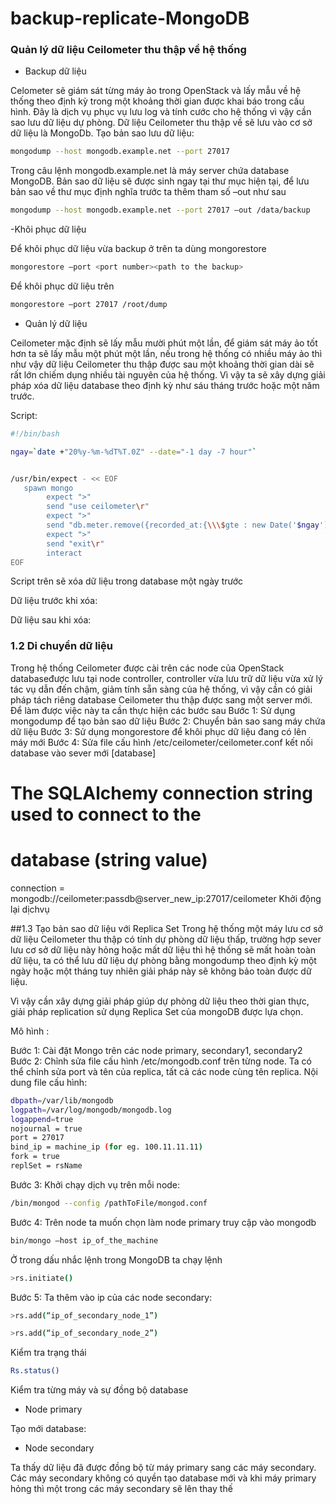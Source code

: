 # backup-replicate-MongoDB
### Quản lý dữ liệu Ceilometer thu thập về hệ thống
- Backup dữ liệu

Celometer sẽ giám sát từng máy ảo trong OpenStack và lấy mẫu về hệ thống theo định kỳ trong một khoảng thời gian được khai báo trong cấu hình. Đây là dịch vụ phục vụ lưu log và tính cước cho hệ thống vì vậy cần sao lưu dữ liệu dự phòng. Dữ liệu Ceilometer thu thập về sẽ lưu vào cơ sở dữ liệu là MongoDb. 
Tạo bản sao lưu dữ liệu:
```sh
mongodump --host mongodb.example.net --port 27017
```
 
Trong câu lệnh mongodb.example.net là máy server chứa database MongoDB. Bản sao dữ liệu sẽ được sinh ngay tại thư mục hiện tại, để lưu bản sao về thư mục định nghĩa trước ta thêm tham số –out như sau
```sh
mongodump --host mongodb.example.net --port 27017 –out /data/backup
```
-Khôi phục dữ liệu


Để khôi phục dữ liệu vừa backup ở trên ta dùng mongorestore
```sh
mongorestore –port <port number><path to the backup>
```
 Để khôi phục dữ liệu trên
```sh
mongorestore –port 27017 /root/dump
```

- Quản lý dữ liệu

Ceilometer mặc định sẽ lấy mẫu mười phút một lần, để giám sát máy ảo tốt hơn ta sẽ lấy mẫu một phút một lần, nếu trong hệ thống có nhiều máy ảo thì như vậy dữ liệu Ceilometer thu thập được sau một khoảng thời gian dài sẽ rất lớn chiếm dụng nhiều tài nguyên của hệ thống. Vì vậy ta sẽ xây dựng giải pháp xóa dữ liệu database theo định kỳ như sáu tháng trước hoặc một năm trước.

Script:
```sh
#!/bin/bash

ngay=`date +"20%y-%m-%dT%T.0Z" --date="-1 day -7 hour"`


/usr/bin/expect - << EOF
   spawn mongo
        expect ">"
        send "use ceilometer\r"
        expect ">"
        send "db.meter.remove({recorded_at:{\\\$gte : new Date('$ngay')}})\r"
        expect ">"
        send "exit\r"
        interact
EOF
```
Script trên sẽ xóa dữ liệu trong database một ngày trước
 

Dữ liệu trước khi xóa:
 
Dữ liệu sau khi xóa:
 

### 1.2 Di chuyển dữ liệu
Trong hệ thống Ceilometer được cài trên các node của OpenStack databaseđược
lưu tại node controller, controller vừa lưu trữ dữ liệu vừa xử lý tác vụ dẫn đến chậm, giảm tính sẵn sàng của hệ thống, vì vậy cần có giải pháp tách riêng database Ceilometer thu thập được sang một server mới. Để làm được việc này ta cần thực hiện các bước sau
Bước 1: Sử dụng mongodump  để tạo bản sao dữ liệu
Bước 2: Chuyển bản sao sang máy chứa dữ liệu
Bước 3: Sử dụng mongorestore để khôi phục dữ liệu đang có lên máy mới
Bước 4: Sửa file cấu hình /etc/ceilometer/ceilometer.conf  kết nối database vào sever mới
[database]
# The SQLAlchemy connection string used to connect to the
# database (string value)
connection = mongodb://ceilometer:passdb@server_new_ip:27017/ceilometer
Khởi động lại dịchvụ

##1.3 Tạo bản sao dữ liệu với Replica Set
  Trong hệ thống một máy lưu cơ sở dữ liệu Ceilometer thu thập có tính dự phòng dữ liệu thấp, trường hợp sever lưu cơ sở dữ liệu này hỏng hoặc mất dữ liệu thì hệ thống sẽ mất hoàn toàn dữ liệu, ta có thể lưu dữ liệu dự phòng bằng mongodump theo định kỳ một ngày hoặc một tháng tuy nhiên giải pháp này sẽ không bảo toàn được dữ liệu. 

 Vì vậy cần xây dựng giải pháp giúp dự phòng dữ liệu theo thời gian thực, giải pháp replication sử dụng Replica Set của mongoDB được lựa chọn.

Mô hình :


 
Bước 1: Cài đặt Mongo trên các node primary, secondary1, secondary2
Bước 2: Chỉnh sửa file cấu hình /etc/mongodb.conf trên từng node. Ta có thể chỉnh sửa port và tên của replica, tất cả các node cùng tên replica. Nội dung file cấu hình:
```sh
dbpath=/var/lib/mongodb
logpath=/var/log/mongodb/mongodb.log
logappend=true
nojournal = true
port = 27017
bind_ip = machine_ip (for eg. 100.11.11.11)
fork = true
replSet = rsName   
```
Bước 3: Khởi chạy dịch vụ trên mỗi node:
```sh
/bin/mongod --config /pathToFile/mongod.conf    
```
Bước 4: Trên node ta muốn chọn làm node primary truy cập vào mongodb
```sh 
bin/mongo –host ip_of_the_machine
```
Ở trong dấu nhắc lệnh trong MongoDB ta chạy lệnh 
```sh
>rs.initiate()
```
Bước 5: Ta thêm vào ip của các node secondary:
```sh
>rs.add(“ip_of_secondary_node_1”)
```
```sh
>rs.add(“ip_of_secondary_node_2”)
```
Kiểm tra trạng thái 
```sh
Rs.status()
```
 
Kiểm tra từng máy và sự đồng bộ database
- Node primary
 

Tạo mới database:

 
- Node secondary
 

Ta thấy dữ liệu đã được đồng bộ từ máy primary sang các máy secondary. Các máy secondary không có quyền tạo database mới và khi máy primary hỏng thì một trong các máy secondary sẽ lên thay thế

